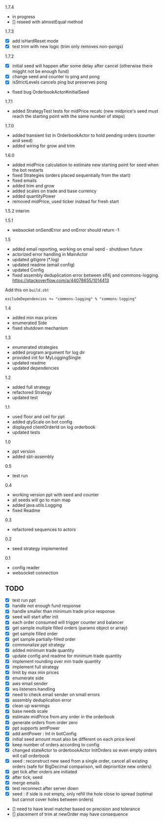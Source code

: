 1.7.4
- in progress
- [] reseed with almostEqual method


1.7.3
- [x] add isHardReset mode
- [x] test trim with new logic (trim only removes non-pongs)

1.7.2
- [x] initial seed will happen after some delay after cancel (otherwise there migght not be enough fund)
- [x] change seed and counter to ping and pong
- [x] isStrictLevels cancels ping but preserves pong
- fixed bug OrderbookActor#initialSeed

1.7.1
- added StrategyTest tests for midPrice recalc (new midprice's seed must reach the starting point with the same number of steps)

1.7.0
- added transient list in OrderbookActor to hold pending orders (counter and seed)
- added wiring for grow and trim

1.6.0
- added midPrice calculation to estimate new starting point for seed when the bot restarts
- fixed Strategies (orders placed sequentially from the start)
- fixed emails
- added trim and grow
- added scales on trade and base currency
- added quantityPower
- removed midPrice, used ticker instead for fresh start

1.5.2 interim

1.5.1
- websocket onSendError and onError should return -1

1.5
- added email reporting, working on email send - shutdown future
- actorized error handling in MainActor
- updated gitigore (*.log)
- updated readme (email config)
- updated Config
- fixed assembly deduplication error between slf4j and commons-logging. https://stackoverflow.com/a/44078655/1014413

Add this on `build.sbt`
```
excludeDependencies += "commons-logging" % "commons-logging"
```

1.4
- added min max prices
- enumerated Side
- fixed shutdown mechanism

1.3
- enumerated strategies
- added program argument for log dir
- provided init for MyLoggingSingle
- updated readme
- updated dependencies


1.2
- added full strategy
- refactored Strategy
- updated test

1.1
- used floor and ceil for ppt
- added qtyScale on bot config
- displayed clientOrderId on log orderbook
- updated tests

1.0
- ppt version
- added sbt-assembly

0.5
- test run

0.4
- working version ppt with seed and counter
- all seeds will go to main map
- added java.utils.Logging
- fixed Readme

0.3
- refactored sequences to actors

0.2
- seed strategy implemented

0.1
- config reader
- websocket connection

## TODO
- [x] test run ppt
- [x] handle not enough fund response
- [x] handle smaller than minimum trade price response
- [x] seed will start after init
- [x] each order consumed will trigger counter and balancer
- [x] get sample multiple filled orders (params object or array)
- [x] get sample filled order
- [x] get sample partially-filled order
- [x] commonalize ppt strategy
- [x] added minimum trade quantity
- [x] update config and readme for minimum trade quantity
- [x] implement rounding over min trade quantity
- [x] implement full strategy
- [x] limit by max min prices
- [x] enumerate side
- [x] aws email sender
- [x] ws listeners handling
- [x] need to check email sender on small errors
- [x] assembly deduplication error
- [x] clean up warnings
- [x] base needs scale
- [x] estimate midPrice from any order in the orderbook
- [x] generate orders from order zero
- [x] ppt supports amtPower
- [x] add amtPower : Int in botConfig
- [x] initial seed amount must also be different on each price level
- [x] keep number of orders according to config
- [x] changed stateActor to orderbookActor InitOrders so even empty orders will call orderbook
- [x] seed : reconstruct new seed from a single order, cancel all existing orders (safe for BigDecimal comparison, will deprioritize new orders)
- [x] get tick after orders are initiated
- [x] after tick, seed
- [x] merge emails
- [x] test reconnect after server down
- [x] seed : if side is not empty, only refill the hole close to spread (optimal but cannot cover holes between orders)
- [] need to have level matcher based on precision and tolerance
- [] placement of trim at newOrder may have consequence





